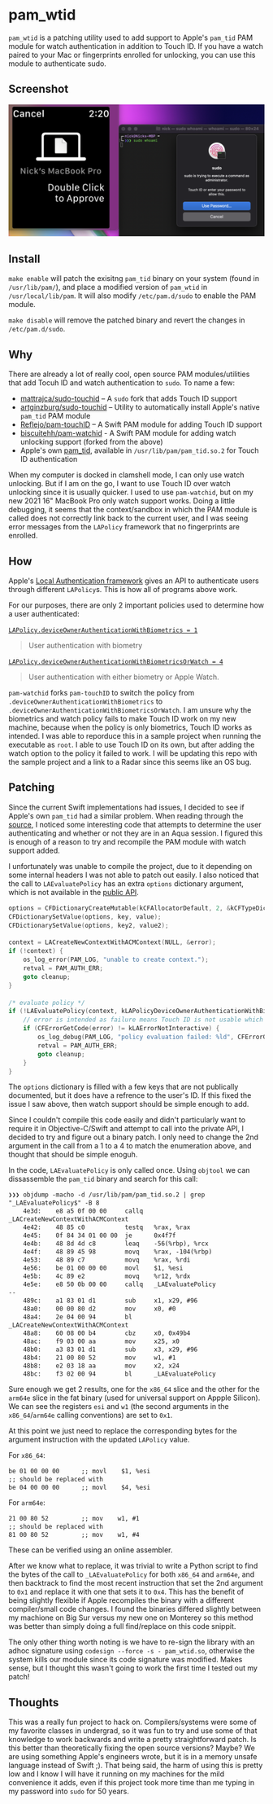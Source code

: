 # pam_wtid

`pam_wtid` is a patching utility used to add support to Apple's `pam_tid` PAM module for watch authentication in addition to Touch ID. If you have a watch paired to your Mac or fingerprints enrolled for unlocking, you can use this module to authenticate sudo.

## Screenshot

![Preview Image](preview.png)

## Install

`make enable` will patch the exisitng `pam_tid` binary on your system (found in `/usr/lib/pam/`), and place a modified version of `pam_wtid` in `/usr/local/lib/pam`. It will also modify `/etc/pam.d/sudo` to enable the PAM module.

`make disable` will remove the patched binary and revert the changes in `/etc/pam.d/sudo`.

## Why

There are already a lot of really cool, open source PAM modules/utilities that add Tocuh ID and watch authentication to `sudo`. To name a few:

- [mattrajca/sudo-touchid](https://github.com/mattrajca/sudo-touchid) – A `sudo` fork that adds Touch ID support
- [artginzburg/sudo-touchid](https://github.com/artginzburg/sudo-touchid) – Utility to automatically install Apple's native `pam_tid` PAM module
- [Reflejo/pam-touchID](https://github.com/Reflejo/pam-touchID) – A Swift PAM module for adding Touch ID support
- [biscuitehh/pam-watchid](https://github.com/biscuitehh/pam-watchid) - A Swift PAM module for adding watch unlocking support (forked from the above)
- Apple's own [pam_tid](https://github.com/apple-open-source/macos/tree/master/pam_modules/modules/pam_tid), available in `/usr/lib/pam/pam_tid.so.2` for Touch ID authentication

When my computer is docked in clamshell mode, I can only use watch unlocking. But if I am on the go, I want to use Touch ID over watch unlocking since it is usually quicker. I used to use `pam-watchid`, but on my new 2021 16" MacBook Pro only watch support works. Doing a little debugging, it seems that the context/sandbox in which the PAM module is called does not correctly link back to the current user, and I was seeing error messages from the `LAPolicy` framework that no fingerprints are enrolled.

## How

Apple's [Local Authentication framework](https://developer.apple.com/documentation/localauthentication) gives an API to authenticate users through different `LAPolicy`s. This is how all of programs above work. 

For our purposes, there are only 2 important policies used to determine how a user authenticated:

[`LAPolicy.deviceOwnerAuthenticationWithBiometrics = 1`](https://developer.apple.com/documentation/localauthentication/lapolicy/deviceownerauthenticationwithbiometrics)
> User authentication with biometry

[`LAPolicy.deviceOwnerAuthenticationWithBiometricsOrWatch = 4`](https://developer.apple.com/documentation/localauthentication/lapolicy/deviceownerauthenticationwithbiometricsorwatch)
> User authentication with either biometry or Apple Watch.

`pam-watchid` forks `pam-touchID` to switch the policy from `.deviceOwnerAuthenticationWithBiometrics` to `.deviceOwnerAuthenticationWithBiometricsOrWatch`. I am unsure why the biometrics and watch policy fails to make Touch ID work on my new machine, because when the policy is only biometrics, Touch ID works as intended. I was able to reporduce this in a sample project when running the executable as `root`. I able to use Touch ID on its own, but after adding the watch option to the policy it failed to work. I will be updating this repo with the sample project and a link to a Radar since this seems like an OS bug.

## Patching

Since the current Swift implementations had issues, I decided to see if Apple's own `pam_tid` had a similar problem. When reading through the [source](https://github.com/apple-open-source/macos/blob/master/pam_modules/modules/pam_tid/pam_tid.c), I noticed some interesting code that attempts to determine the user authenticating and whether or not they are in an Aqua session. I figured this is enough of a reason to try and recompile the PAM module with watch support added.

I unfortunately was unable to compile the project, due to it depending on some internal headers I was not able to patch out easily. I also noticed that the call to `LAEvaluatePolicy` has an extra `options` dictionary argument, which is not available in the [public API](https://developer.apple.com/documentation/localauthentication/lacontext/1514176-evaluatepolicy).

```c
options = CFDictionaryCreateMutable(kCFAllocatorDefault, 2, &kCFTypeDictionaryKeyCallBacks, &kCFTypeDictionaryValueCallBacks);
CFDictionarySetValue(options, key, value);
CFDictionarySetValue(options, key2, value2);

context = LACreateNewContextWithACMContext(NULL, &error);
if (!context) {
    os_log_error(PAM_LOG, "unable to create context.");
    retval = PAM_AUTH_ERR;
    goto cleanup;
}

/* evaluate policy */
if (!LAEvaluatePolicy(context, kLAPolicyDeviceOwnerAuthenticationWithBiometrics, options, &error)) {
    // error is intended as failure means Touch ID is not usable which is in fact not an error but the state we need to handle
    if (CFErrorGetCode(error) != kLAErrorNotInteractive) {
        os_log_debug(PAM_LOG, "policy evaluation failed: %ld", CFErrorGetCode(error));
        retval = PAM_AUTH_ERR;
        goto cleanup;
    }
}
```

The `options` dictionary is filled with a few keys that are not publically documented, but it does have a refrence to the user's ID. If this fixed the issue I saw above, then watch support should be simple enough to add.

Since I couldn't compile this code easily and didn't particularly want to require it in Objective-C/Swift and attempt to call into the private API, I decided to try and figure out a binary patch. I only need to change the 2nd argument in the call from a 1 to a 4 to match the enumeration above, and thought that should be simple enoguh. 

In the code, `LAEvaluatePolicy` is only called once. Using `objtool` we can dissassemble the `pam_tid` binary and search for this call:

```
❯❯❯ objdump -macho -d /usr/lib/pam/pam_tid.so.2 | grep "_LAEvaluatePolicy$" -B 8       
    4e3d:    e8 a5 0f 00 00     callq   _LACreateNewContextWithACMContext
    4e42:    48 85 c0           testq   %rax, %rax
    4e45:    0f 84 34 01 00 00  je      0x4f7f
    4e4b:    48 8d 4d c8        leaq    -56(%rbp), %rcx
    4e4f:    48 89 45 98        movq    %rax, -104(%rbp)
    4e53:    48 89 c7           movq    %rax, %rdi
    4e56:    be 01 00 00 00     movl    $1, %esi
    4e5b:    4c 89 e2           movq    %r12, %rdx
    4e5e:    e8 50 0b 00 00     callq   _LAEvaluatePolicy
--
    489c:    a1 83 01 d1        sub     x1, x29, #96
    48a0:    00 00 80 d2        mov     x0, #0
    48a4:    2e 04 00 94        bl      _LACreateNewContextWithACMContext
    48a8:    60 08 00 b4        cbz     x0, 0x49b4
    48ac:    f9 03 00 aa        mov     x25, x0
    48b0:    a3 83 01 d1        sub     x3, x29, #96
    48b4:    21 00 80 52        mov     w1, #1
    48b8:    e2 03 18 aa        mov     x2, x24
    48bc:    f3 02 00 94        bl      _LAEvaluatePolicy
```

Sure enough we get 2 results, one for the `x86_64` slice and the other for the `arm64e` slice in the fat binary (used for universal support on Appple Silicon). We can see the registers `esi` and `w1` (the second arguments in the `x86_64`/`arm64e` calling conventions) are set to `0x1`.

At this point we just need to replace the corresponding bytes for the argument instruction with the updated `LAPolicy` value. 

For `x86_64`:

```
be 01 00 00 00      ;; movl    $1, %esi
;; should be replaced with
be 04 00 00 00      ;; movl    $4, %esi
```

For `arm64e`:

```
21 00 80 52         ;; mov    w1, #1
;; should be replaced with
81 00 80 52         ;; mov    w1, #4
```

These can be verified using an online assembler. 

After we know what to replace, it was trivial to write a Python script to find the bytes of the call to `_LAEvaluatePolicy` for both `x86_64` and `arm64e`, and then backtrack to find the most recent instruction that set the 2nd argument to `0x1` and replace it with one that sets it to `0x4`. This has the benefit of being slightly flexible if Apple recompiles the binary with a different compiler/small code changes. I found the binaries differed slightly between my machione on Big Sur versus my new one on Monterey so this method was better than simply doing a full find/replace on this code snippit.

The only other thing worth noting is we have to re-sign the library with an adhoc signature using `codesign --force -s - pam_wtid.so`, otherwise the system kills our module since its code signature was modified. Makes sense, but I thought this wasn't going to work the first time I tested out my patch!

## Thoughts

This was a really fun project to hack on. Compilers/systems were some of my favorite classes in undergrad, so it was fun to try and use some of that knowledge to work backwards and write a pretty straightforward patch. Is this better than theoretically fixing the open source versions? Maybe? We are using something Apple's engineers wrote, but it is in a memory unsafe language instead of Swift ;). That being said, the harm of using this is pretty low and I know I will have it running on my machines for the mild convenience it adds, even if this project took more time than me typing in my password into `sudo` for 50 years.
